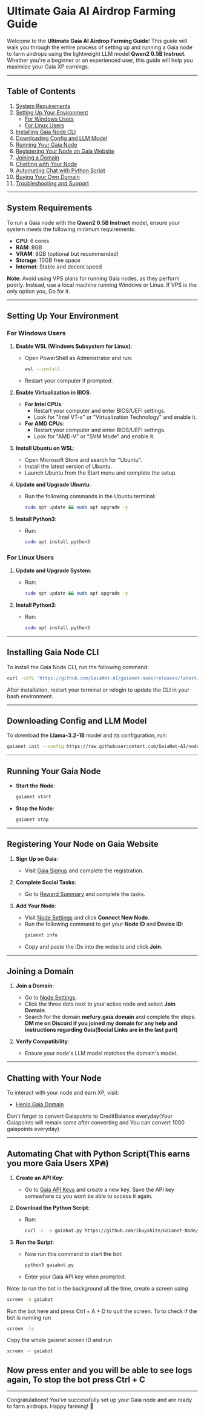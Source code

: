 # Ultimate Gaia AI Airdrop Farming Guide

Welcome to the **Ultimate Gaia AI Airdrop Farming Guide**! This guide will walk you through the entire process of setting up and running a Gaia node to farm airdrops using the lightweight LLM model **Qwen2 0.5B Instruct**. Whether you're a beginner or an experienced user, this guide will help you maximize your Gaia XP earnings.

---

## Table of Contents
1. [System Requirements](#system-requirements)
2. [Setting Up Your Environment](#setting-up-your-environment)
   - [For Windows Users](#for-windows-users)
   - [For Linux Users](#for-linux-users)
3. [Installing Gaia Node CLI](#installing-gaia-node-cli)
4. [Downloading Config and LLM Model](#downloading-config-and-llm-model)
5. [Running Your Gaia Node](#running-your-gaia-node)
6. [Registering Your Node on Gaia Website](#registering-your-node-on-gaia-website)
7. [Joining a Domain](#joining-a-domain)
8. [Chatting with Your Node](#chatting-with-your-node)
9. [Automating Chat with Python Script](#automating-chat-with-python-script)
10. [Buying Your Own Domain](#buying-your-own-domain)
11. [Troubleshooting and Support](#troubleshooting-and-support)

---

## System Requirements
To run a Gaia node with the **Qwen2 0.5B Instruct** model, ensure your system meets the following minimum requirements:

- **CPU**: 6 cores
- **RAM**: 8GB
- **VRAM**: 8GB (optional but recommended)
- **Storage**: 10GB free space
- **Internet**: Stable and decent speed

**Note**: Avoid using VPS plans for running Gaia nodes, as they perform poorly. Instead, use a local machine running Windows or Linux. If VPS is the only option you, Go for it.

---

## Setting Up Your Environment

### For Windows Users
1. **Enable WSL (Windows Subsystem for Linux)**:
   - Open PowerShell as Administrator and run:
     ```bash
     wsl --install
     ```
   - Restart your computer if prompted.

2. **Enable Virtualization in BIOS**:
   - **For Intel CPUs**:
     - Restart your computer and enter BIOS/UEFI settings.
     - Look for "Intel VT-x" or "Virtualization Technology" and enable it.
   - **For AMD CPUs**:
     - Restart your computer and enter BIOS/UEFI settings.
     - Look for "AMD-V" or "SVM Mode" and enable it.

3. **Install Ubuntu on WSL**:
   - Open Microsoft Store and search for "Ubuntu".
   - Install the latest version of Ubuntu.
   - Launch Ubuntu from the Start menu and complete the setup.

4. **Update and Upgrade Ubuntu**:
   - Run the following commands in the Ubuntu terminal:
     ```bash
     sudo apt update && sudo apt upgrade -y
     ```

5. **Install Python3**:
   - Run:
     ```bash
     sudo apt install python3
     ```

### For Linux Users
1. **Update and Upgrade System**:
   - Run:
     ```bash
     sudo apt update && sudo apt upgrade -y
     ```

2. **Install Python3**:
   - Run:
     ```bash
     sudo apt install python3
     ```

---

## Installing Gaia Node CLI
To install the Gaia Node CLI, run the following command:

```bash
curl -sSfL 'https://github.com/GaiaNet-AI/gaianet-node/releases/latest/download/install.sh' | bash
```

After installation, restart your terminal or relogin to update the CLI in your bash environment.

---

## Downloading Config and LLM Model
To download the **Llama-3.2-1B** model and its configuration, run:

```bash
gaianet init --config https://raw.githubusercontent.com/GaiaNet-AI/node-configs/main/llama-3.2-1b-instruct/config.json
```

---

## Running Your Gaia Node
- **Start the Node**:
  ```bash
  gaianet start
  ```

- **Stop the Node**:
  ```bash
  gaianet stop
  ```

---

## Registering Your Node on Gaia Website
1. **Sign Up on Gaia**:
   - Visit [Gaia Signup](https://gaianet.ai/reward?invite_code=RVdsfB) and complete the registration.

2. **Complete Social Tasks**:
   - Go to [Reward Summary](https://www.gaianet.ai/reward-summary) and complete the tasks.

3. **Add Your Node**:
   - Visit [Node Settings](https://www.gaianet.ai/setting/nodes) and click **Connect New Node**.
   - Run the following command to get your **Node ID** and **Device ID**:
     ```bash
     gaianet info
     ```
   - Copy and paste the IDs into the website and click **Join**.

---

## Joining a Domain
1. **Join a Domain**:
   - Go to [Node Settings](https://www.gaianet.ai/setting/nodes).
   - Click the three dots next to your active node and select **Join Domain**.
   - Search for the domain **mefury.gaia.domain** and complete the steps.
**DM me on Discord if you joined my domain for any help and instructions regarding Gaia(Social Links are in the last part)**

2. **Verify Compatibility**:
   - Ensure your node's LLM model matches the domain's model.

---

## Chatting with Your Node
To interact with your node and earn XP, visit:
- [Henlo Gaia Domain](https://henlo.gaia.domains)

Don't forget to convert Gaiapoints to CreditBalance everyday(Your Gaiapoints will remain same after converting and You can convert 1000 gaiapoints everyday)

---

## Automating Chat with Python Script(This earns you more Gaia Users XP🔥)
1. **Create an API Key**:
   - Go to [Gaia API Keys](https://www.gaianet.ai/setting/gaia-api-keys) and create a new key. Save the API key somewhere cz you wont be able to access it again.

2. **Download the Python Script**:
   - Run:
     ```bash
     curl -L -o gaiabot.py https://github.com/ibuyshite/Gaianet-Node/raw/main/gaiabot.py
     ```

3. **Run the Script**:
   - Now run this command to start the bot:
     ```bash
     python3 gaiabot.py
     ```
   - Enter your Gaia API key when prompted.

Note: to run the bot in the background all the time, create a screen using
```bash
screen -S gaiabot
```
Run the bot here and press Ctrl + A + D to quit the screen.
To to check if the bot is running run
```bash
screen -ls
```
Copy the whole gaianet screen ID and run
```bash
screen -r gaiabot
```
Now press enter and you will be able to see logs again, To stop the bot press Ctrl + C
---

---

Congratulations! You’ve successfully set up your Gaia node and are ready to farm airdrops. Happy farming! 🚀
